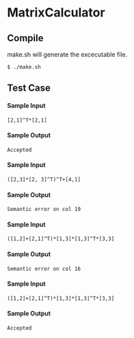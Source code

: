 # MatrixCalculator

## Compile
make.sh will generate the excecutable file.
```
$ ./make.sh
```

## Test Case
#### Sample Input
```
[2,1]^T*[2,1]
```
#### Sample Output
```
Accepted
```

#### Sample Input
```
([2,3]*[2, 3]^T)^T+[4,1]
```
#### Sample Output
```
Semantic error on col 19
```

#### Sample Input
```
([1,2]+[2,1]^T)*[1,3]*[1,3]^T*[3,3]
```
#### Sample Output
```
Semantic error on col 16
```

#### Sample Input
```
([1,2]+[2,1]^T)*[1,3]*[1,3]^T*[3,3]
```
#### Sample Output
```
Accepted
```
